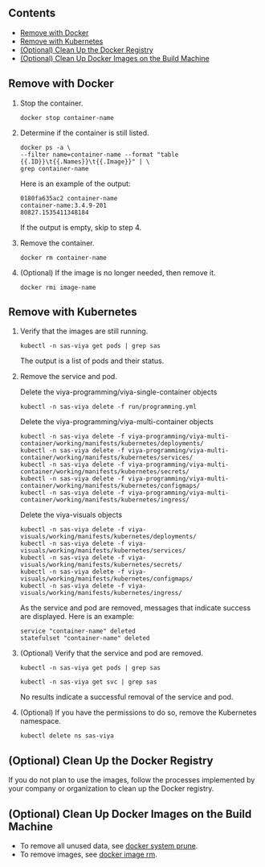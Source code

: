 ## Contents

- [Remove with Docker](#remove-with-docker)
- [Remove with Kubernetes](#remove-with-kubernetes)
- [(Optional) Clean Up the Docker Registry](#optional-clean-up-the-docker-registry)
- [(Optional) Clean Up Docker Images on the Build Machine](#optional-clean-up-docker-images-on-the-build-machine)

## Remove with Docker

1. Stop the container.

    `docker stop container-name`

2. Determine if the container is still listed.

    ```
    docker ps -a \
    --filter name=container-name --format "table {{.ID}}\t{{.Names}}\t{{.Image}}" | \
    grep container-name
    ```

    Here is an example of the output:

    ```
    0180fa635ac2 container-name
    container-name:3.4.9-201
    80827.1535411348184
    ```
    If the output is empty, skip to step 4.

3. Remove the container.

    `docker rm container-name`

4. (Optional) If the image is no longer needed, then remove it.

    `docker rmi image-name`

## Remove with Kubernetes

1. Verify that the images are still running.

    `kubectl -n sas-viya get pods | grep sas`

    The output is a list of pods and their status.

1. Remove the service and pod.

    Delete the viya-programming/viya-single-container objects

    ```
    kubectl -n sas-viya delete -f run/programming.yml
    ```

    Delete the viya-programming/viya-multi-container objects

    ```
    kubectl -n sas-viya delete -f viya-programming/viya-multi-container/working/manifests/kubernetes/deployments/
    kubectl -n sas-viya delete -f viya-programming/viya-multi-container/working/manifests/kubernetes/services/
    kubectl -n sas-viya delete -f viya-programming/viya-multi-container/working/manifests/kubernetes/secrets/
    kubectl -n sas-viya delete -f viya-programming/viya-multi-container/working/manifests/kubernetes/configmaps/
    kubectl -n sas-viya delete -f viya-programming/viya-multi-container/working/manifests/kubernetes/ingress/
    ```

    Delete the viya-visuals objects

    ```
    kubectl -n sas-viya delete -f viya-visuals/working/manifests/kubernetes/deployments/
    kubectl -n sas-viya delete -f viya-visuals/working/manifests/kubernetes/services/
    kubectl -n sas-viya delete -f viya-visuals/working/manifests/kubernetes/secrets/
    kubectl -n sas-viya delete -f viya-visuals/working/manifests/kubernetes/configmaps/
    kubectl -n sas-viya delete -f viya-visuals/working/manifests/kubernetes/ingress/
    ```

    As the service and pod are removed, messages that indicate success are displayed. Here is an example:

    ```
    service "container-name" deleted
    statefulset "container-name" deleted
    ```

1. (Optional) Verify that the service and pod are removed.

    `kubectl -n sas-viya get pods | grep sas`
    
    `kubectl -n sas-viya get svc | grep sas`

    No results indicate a successful removal of the service and pod.

1. (Optional) If you have the permissions to do so, remove the Kubernetes namespace.

    ```
    kubectl delete ns sas-viya
    ```

## (Optional) Clean Up the Docker Registry

If you do not plan to use the images, follow the processes implemented by your company or organization to clean up the Docker registry.

## (Optional) Clean Up Docker Images on the Build Machine

- To remove all unused data, see [docker system prune](https://docs.docker.com/engine/reference/commandline/system_prune/).
- To remove images, see [docker image rm](https://docs.docker.com/engine/reference/commandline/image_rm/).